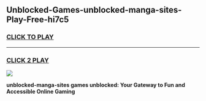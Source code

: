 
## Unblocked-Games-unblocked-manga-sites-Play-Free-hi7c5
<h3>
<a href="https://premium76.site?title=unblocked-manga-sites&ref=18A1">CLICK TO PLAY</a></h3>
<hr>

<h3>
<a href="https://premium76.site?title=unblocked-manga-sites&ref=18A1">CLICK 2 PLAY</a>
  
</h3>

<a href="https://premium76.site?title=unblocked-manga-sites&ref=18A1"><img src="https://clearcache.store/games.png"></a>


**unblocked-manga-sites games unblocked: Your Gateway to Fun and Accessible Online Gaming**
